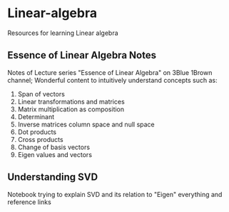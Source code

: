 # Linear-algebra
Resources for learning Linear algebra


Essence of Linear Algebra Notes
------------------------------------
Notes of Lecture series "Essence of Linear Algebra" on 3Blue 1Brown channel; Wonderful content to intuitively understand concepts such as:
1. Span of vectors
2. Linear transformations and matrices
3. Matrix multiplication as composition
4. Determinant
5. Inverse matrices column space and null space
6. Dot products
7. Cross products
8. Change of basis vectors
9. Eigen values and vectors


Understanding SVD
------------------------------------
Notebook trying to explain SVD and its relation to "Eigen" everything and reference links
